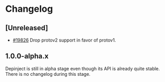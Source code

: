 <!--
Guiding Principles:

Changelogs are for humans, not machines.
There should be an entry for every single version.
The same types of changes should be grouped.
Versions and sections should be linkable.
The latest version comes first.
The release date of each version is displayed.
Mention whether you follow Semantic Versioning.

Usage:

Change log entries are to be added to the Unreleased section from newest to oldest.
Each entry must include the Github issue reference in the following format:

* [#<issue-number>] Changelog message.

-->

# Changelog

## [Unreleased]

* [#19826](https://github.com/cosmos/cosmos-sdk/pull/19826) Drop protov2 support in favor of protov1.

## 1.0.0-alpha.x

Depinject is still in alpha stage even though its API is already quite stable.
There is no changelog during this stage.
